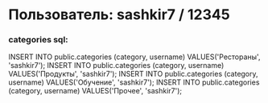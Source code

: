 # Пользователь: sashkir7 / 12345

### categories sql:

INSERT INTO public.categories (category, username) VALUES('Рестораны', 'sashkir7');
INSERT INTO public.categories (category, username) VALUES('Продукты', 'sashkir7');
INSERT INTO public.categories (category, username) VALUES('Обучение', 'sashkir7');
INSERT INTO public.categories (category, username) VALUES('Прочее', 'sashkir7');